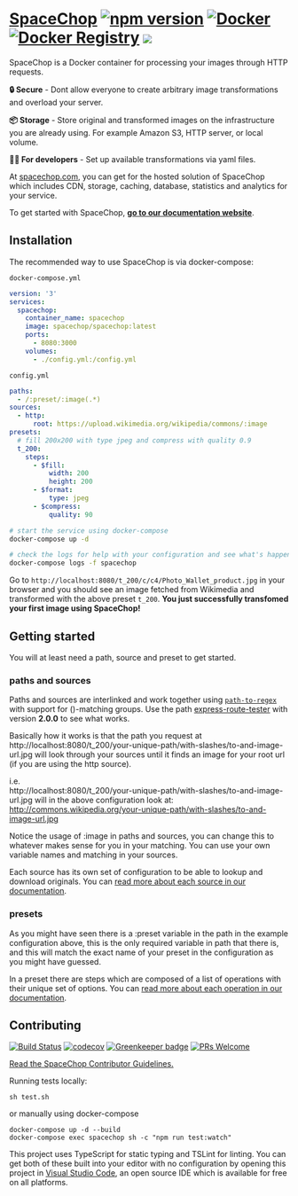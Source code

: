 # [SpaceChop](https://spacechop.com) [![npm version](https://badge.fury.io/js/%40spacechop%2Ftypes.svg)](https://badge.fury.io/js/%40spacechop%2Ftypes) [![Docker](https://img.shields.io/badge/docker-spacechop/spacechop-blue.svg)](https://hub.docker.com/r/spacechop/spacechop/) [![Docker Registry](https://img.shields.io/docker/pulls/spacechop/spacechop.svg)](https://hub.docker.com/r/spacechop/spacechop/) [![](https://images.microbadger.com/badges/image/spacechop/spacechop.svg)](https://microbadger.com/images/spacechop/spacechop)
SpaceChop is a Docker container for processing your images through HTTP requests.

**🔒 Secure** - Dont allow everyone to create arbitrary image transformations and overload your server.

**📦 Storage** - Store original and transformed images on the infrastructure you are already using. For example Amazon S3, HTTP server, or local volume.

**👨‍💻 For developers** - Set up available transformations via yaml files.

At [spacechop.com](https://spacechop.com), you can get for the hosted solution of SpaceChop which includes CDN, storage, caching, database, statistics and analytics for your service.

To get started with SpaceChop, [**go to our documentation website**](https://spacechop.gitbook.io/spacechop/).

## Installation
The recommended way to use SpaceChop is via docker-compose:

`docker-compose.yml`
```yaml
version: '3'
services:
  spacechop:
    container_name: spacechop
    image: spacechop/spacechop:latest
    ports:
      - 8080:3000
    volumes:
      - ./config.yml:/config.yml
```

`config.yml`
```yaml
paths:
  - /:preset/:image(.*)
sources:
  - http:
      root: https://upload.wikimedia.org/wikipedia/commons/:image
presets:
  # fill 200x200 with type jpeg and compress with quality 0.9
  t_200:
    steps:
      - $fill:
          width: 200
          height: 200
      - $format:
          type: jpeg
      - $compress:
          quality: 90

```

```sh
# start the service using docker-compose
docker-compose up -d

# check the logs for help with your configuration and see what's happening
docker-compose logs -f spacechop
```

Go to `http://localhost:8080/t_200/c/c4/Photo_Wallet_product.jpg` in your browser and you should see an image fetched from Wikimedia and transformed with the above preset `t_200`. 
**You just successfully transfomed your first image using SpaceChop!**

## Getting started

You will at least need a path, source and preset to get started.

### paths and sources

Paths and sources are interlinked and work together using [`path-to-regex`](https://github.com/pillarjs/path-to-regexp) with support for ()-matching groups. Use the path [express-route-tester](http://forbeslindesay.github.io/express-route-tester/) with version **2.0.0** to see what works.

Basically how it works is that the path you request at http://localhost:8080/t_200/your-unique-path/with-slashes/to-and-image-url.jpg will look through your sources until it finds an image for your root url (if you are using the http source).

i.e.  
http://localhost:8080/t_200/your-unique-path/with-slashes/to-and-image-url.jpg
will in the above configuration look at:
http://commons.wikipedia.org/your-unique-path/with-slashes/to-and-image-url.jpg

Notice the usage of :image in paths and sources, you can change this to whatever makes sense for you in your matching. You can use your own variable names and matching in your sources.

Each source has its own set of configuration to be able to lookup and download originals. You can [read more about each source in our documentation](https://spacechop.gitbook.io/spacechop/).

### presets

As you might have seen there is a :preset variable in the path in the example configuration above, this is the only required variable in path that there is, and this will match the exact name of your preset in the configuration as you might have guessed.

In a preset there are steps which are composed of a list of operations with their unique set of options. You can [read more about each operation in our documentation](https://spacechop.gitbook.io/spacechop/).

## Contributing

[![Build Status](https://travis-ci.org/spacechop/spacechop.svg?branch=master)](https://travis-ci.org/spacechop/spacechop) [![codecov](https://codecov.io/gh/spacechop/spacechop/branch/master/graph/badge.svg)](https://codecov.io/gh/spacechop/spacechop) [![Greenkeeper badge](https://badges.greenkeeper.io/spacechop/spacechop.svg)](https://greenkeeper.io/) [![PRs Welcome](https://img.shields.io/badge/PRs-welcome-brightgreen.svg)](CONTRIBUTING.md)

[Read the SpaceChop Contributor Guidelines.](CONTRIBUTING.md)

Running tests locally:

```
sh test.sh
```

or manually using docker-compose

```
docker-compose up -d --build
docker-compose exec spacechop sh -c "npm run test:watch"
```

This project uses TypeScript for static typing and TSLint for linting. You can get both of these built into your editor with no configuration by opening this project in [Visual Studio Code](https://code.visualstudio.com/), an open source IDE which is available for free on all platforms.
